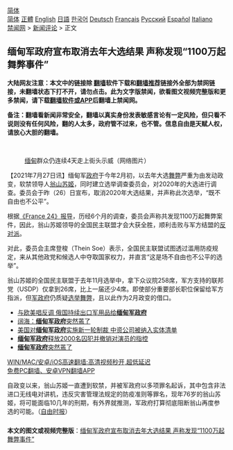  <!-- 面包屑导航 --> <div class="breadcrumb"><!-- GTranslate: https://gtranslate.io/ -->  <div class="switcher notranslate">  <div class="selected">  <a href="#" onclick="return false;"> 简体</a>  </div>  <div class="option">  <a href="https://www.bannedbook.org" onclick="doGTranslate('zh-CN|zh-CN');jQuery('div.switcher div.selected a').html(jQuery(this).html());return false;" title="简体中文" class="nturl selected"> 简体</a>  <a href="https://www.bannedbook.org/zh-tw/" onclick="doGTranslate('zh-CN|zh-TW');jQuery('div.switcher div.selected a').html(jQuery(this).html());return false;" title="繁體中文" class="nturl"> 正體</a>  <a href="https://www.bannedbook.org/en/" onclick="doGTranslate('zh-CN|en');jQuery('div.switcher div.selected a').html(jQuery(this).html());return false;" title="English" class="nturl"> English</a>  <a href="https://www.bannedbook.org/ja/" onclick="doGTranslate('zh-CN|ja');jQuery('div.switcher div.selected a').html(jQuery(this).html());return false;" title="日本語" class="nturl"> 日語</a>  <a href="https://www.bannedbook.org/ko/" onclick="doGTranslate('zh-CN|ko');jQuery('div.switcher div.selected a').html(jQuery(this).html());return false;" title="한국어" class="nturl"> 한국어</a>  <a href="https://www.bannedbook.org/de/" onclick="doGTranslate('zh-CN|de');jQuery('div.switcher div.selected a').html(jQuery(this).html());return false;" title="Deutsch" class="nturl"> Deutsch</a>  <a href="https://www.bannedbook.org/fr/" onclick="doGTranslate('zh-CN|fr');jQuery('div.switcher div.selected a').html(jQuery(this).html());return false;" title="Français" class="nturl"> Français</a>  <a href="https://www.bannedbook.org/ru/" onclick="doGTranslate('zh-CN|ru');jQuery('div.switcher div.selected a').html(jQuery(this).html());return false;" title="Русский" class="nturl"> Русский</a>  <a href="https://www.bannedbook.org/es/" onclick="doGTranslate('zh-CN|es');jQuery('div.switcher div.selected a').html(jQuery(this).html());return false;" title="Español" class="nturl"> Español</a>  <a href="https://www.bannedbook.org/it/" onclick="doGTranslate('zh-CN|it');jQuery('div.switcher div.selected a').html(jQuery(this).html());return false;" title="Italiano" class="nturl"> Italiano</a>  </div>  </div>      <div class='breadcrumb-sub'><!-- Breadcrumb NavXT 6.3.0 --> <a href="https://www.bannedbook.org/" class="home">禁闻网</a> &gt; <a href="https://www.bannedbook.org/bnews/comments/" class="category">新闻评论</a> &gt; 正文</div></div><h2>缅甸军政府宣布取消去年大选结果 声称发现“1100万起舞弊事件”</h2> <p class="notice"><b>大陆网友注意：本文中的链接除 <a href="https://github.com/bannedbook/fanqiang" >翻墙</a>软件下载和<a href="https://github.com/killgcd/justmysocks/blob/master/README.md">翻墙推荐</a>链接外全部为禁网链接，未翻墙状态下打不开，请勿点击。此为文字版禁闻，欲看图文视频完整版和更多禁闻，请下载<a href="https://github.com/bannedbook/fanqiang">翻墙软件或APP</a>后翻墙上禁闻网。</p><p>备注：翻墙看新闻非常安全，翻墙以真实身份发表敏感言论有一定风险，但只看不说则没有任何风险，翻的人太多，政府管不过来，也不管。信息自由是天赋人权，请放心大胆的翻墙。</b></p>  <div class="entry"> <br /> <figure><a href="https://i2.wp.com/upload-images-bucket-v64rleca837do.s3.eu-west-1.amazonaws.com/wp-content/uploads/2021/02/09200259/EtyoZAFUYAERFcR.jpeg?fit=720%2C480&#038;ssl=1" data-caption="缅甸群众仍连续4天走上街头示威（网络图片）"></a><figcaption class="wp-caption-text"><a href="https://www.bannedbook.org/bnews/tag/%e7%bc%85%e7%94%b8/" class="st_tag internal_tag" rel="tag" title="标签 缅甸 下的日志">缅甸</a>群众仍连续4天走上街头示威（网络图片）</figcaption></figure> <p>【2021年7月27日讯】缅甸军<a href="https://www.bannedbook.org/bnews/tag/%e6%94%bf%e5%ba%9c/" class="st_tag internal_tag" rel="tag" title="标签 政府 下的日志">政府</a>于今年2月初，以去年大选<a href="https://www.bannedbook.org/bnews/tag/%E8%88%9E%E5%BC%8A/" class="st_tag internal_tag" rel="tag" title="标签 舞弊 下的日志">舞弊</a>严重为由发动政变，软禁领导人<a href="https://www.bannedbook.org/bnews/tag/%e7%bf%81%e5%b1%b1%e8%8b%8f%e5%a7%ac/" class="st_tag internal_tag" rel="tag" title="标签 翁山苏姬 下的日志">翁山苏姬</a>，同时建立选举调查委员会，对2020年的大选进行调查。委员会于昨（26）日宣布，取消2020年大选结果，并声称此次选举，“既不自由也不公平”。</p> <p>根据<a href="https://www.france24.com/en/live-news/20210726-myanmar-junta-cancels-results-of-2020-polls-won-by-suu-kyi-s-party" target="_blank" rel="noopener">《France 24》报导</a>，历经6个月的调查，委员会声称共发现1100万起舞弊案件，因此，翁山苏姬领导的全国民主联盟才会大获全胜，顺利击败与军方结盟的<a href="https://www.bannedbook.org/bnews/tag/%E5%8F%8D%E5%AF%B9%E6%B4%BE/" class="st_tag internal_tag" rel="tag" title="标签 反对派 下的日志">反对派</a>。</p>  <p>对此，委员会主席登梭（Thein Soe）表示，全国民主联盟试图透过滥用防疫规定，来从其他政党和候选人中夺取国家权力，并直言“这是场不自由也不公平的选举”。</p> <p>翁山苏姬的全国民主联盟于去年11月选举中，拿下众议院258席，军方支持的联邦党（USDP）仅拿到26席，比上一届还少4席。即使部分重要部长职位保留给军方指派，但<a href="https://www.bannedbook.org/bnews/tag/%E5%86%9B%E6%94%BF%E5%BA%9C/" class="st_tag internal_tag" rel="tag" title="标签 军政府 下的日志">军政府</a>仍质疑<a href="https://www.bannedbook.org/bnews/tag/%E9%80%89%E4%B8%BE%E8%88%9E%E5%BC%8A/" class="st_tag internal_tag" rel="tag" title="标签 选举舞弊 下的日志">选举舞弊</a>，且以此作为2月政变的借口。</p>  <ul class='op-related-articles' title='相关阅读'> <li><a href='https://www.bannedbook.org/bnews/comments/20210722/1591910.html' target='_blank'>与欧美唱反调 俄国持续出口军用品给<b>缅甸军政府</b></a></li> <li><a href='https://www.bannedbook.org/bnews/comments/20210704/1580074.html' target='_blank'>阔海：<b>缅甸军政府</b>突然蔫了</a></li> <li><a href='https://www.bannedbook.org/bnews/comments/20210703/1579411.html' target='_blank'>美国对<b>缅甸军政府</b>实施新一轮制裁 中资公司被纳入实体清单</a></li> <li><a href='https://www.bannedbook.org/bnews/worldnews/20210702/1579210.html' target='_blank'><b>缅甸军政府</b>释放2000名囚犯并撤销对演员的指控</a></li> <li><a href='https://www.bannedbook.org/bnews/baitai/20210702/1578822.html' target='_blank'><b>缅甸军政府</b>突然蔫了</a></li> </ul> <p class="texttj"> <a href="https://github.com/bannedbook/fanqiang/wiki/V2ray%E6%9C%BA%E5%9C%BA" target="_blank">WIN/MAC/安卓/iOS高速翻墙:高清视频秒开,超低延迟</a><br/> <a href="https://github.com/bannedbook/fanqiang/wiki/%E7%A6%81%E9%97%BB%E7%BD%91%E5%AE%89%E5%8D%93%E7%BF%BB%E5%A2%99%E6%96%B0%E9%97%BBAPP" target="_blank">免费PC翻墙、安卓VPN翻墙APP</a></p><p>自政变以来，翁山苏姬一直遭到软禁，并被军政府以多项罪名起诉，其中包含非法进口无线电对讲机，违反灾害管理法规定的防疫准则等罪名，现年76岁的翁山苏姬，将可能面临10几年的刑期，有外界就推测，军政府打算彻底阻断翁山再度参选的可能。（<a href="https://www.bannedbook.org/bnews/tag/%e8%87%aa%e7%94%b1%e6%97%b6%e6%8a%a5/" class="st_tag internal_tag" rel="tag" title="标签 自由时报 下的日志">自由时报</a>）</p> <a name='sharetosocial'></a>  <div style="margin-bottom:5px;padding-bottom:5px;clear:both"> <div id="archive-pix-1" class="banner-ads"> <!-- AuctionX Display platform tag START --> <div id="26318x728x90x621x_ADSLOT2" clicktrack="%%CLICK_URL_ESC%%"></div> <!-- AuctionX Display platform tag END --> </div> <div id="archive-pix-2" class="banner-ads"> <!-- AuctionX Display platform tag START --> <div id="26315x300x250x621x_ADSLOT2" clicktrack="%%CLICK_URL_ESC%%"></div> <!-- AuctionX Display platform tag END --> </div> </div>  <div id="archive-pix-1" class="banner-ads"> <!-- AuctionX Display platform tag START --> <div id="26318x728x90x621x_ADSLOT3" clicktrack="%%CLICK_URL_ESC%%"></div> <!-- AuctionX Display platform tag END --> </div> <div><b>本文的图文或视频完整版</b>：<a href='https://www.bannedbook.org/bnews/comments/20210727/1595165.html'>缅甸军政府宣布取消去年大选结果 声称发现“1100万起舞弊事件”</a></div>  </div><!--END ENTRY--> 